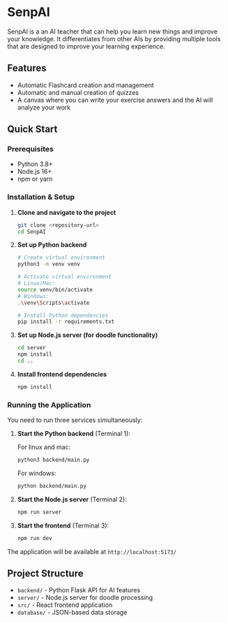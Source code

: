 # SenpAI

SenpAI is a an AI teacher that can help you learn new things and improve your knowledge. It differentiates from other AIs by providing multiple tools that are designed to improve your learning experience.

## Features

- Automatic Flashcard creation and management
- Automatic and manual creation of quizzes
- A canvas where you can write your exercise answers and the AI will analyze your work

## Quick Start

### Prerequisites

- Python 3.8+
- Node.js 16+
- npm or yarn

### Installation & Setup

1. **Clone and navigate to the project**

   ```bash
   git clone <repository-url>
   cd SenpAI
   ```

2. **Set up Python backend**

   ```bash
   # Create virtual environment
   python3 -m venv venv

   # Activate virtual environment
   # Linux/Mac:
   source venv/bin/activate
   # Windows:
   .\venv\Scripts\activate

   # Install Python dependencies
   pip install -r requirements.txt
   ```

3. **Set up Node.js server (for doodle functionality)**

   ```bash
   cd server
   npm install
   cd ..
   ```

4. **Install frontend dependencies**
   ```bash
   npm install
   ```

### Running the Application

You need to run three services simultaneously:

1. **Start the Python backend** (Terminal 1):

   For linux and mac:

   ```bash
   python3 backend/main.py
   ```

   For windows:

   ```bash
   python backend/main.py
   ```

2. **Start the Node.js server** (Terminal 2):

   ```bash
   npm run server
   ```

3. **Start the frontend** (Terminal 3):
   ```bash
   npm run dev
   ```

The application will be available at `http://localhost:5173/`

## Project Structure

- `backend/` - Python Flask API for AI features
- `server/` - Node.js server for doodle processing
- `src/` - React frontend application
- `database/` - JSON-based data storage
